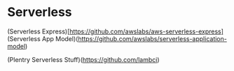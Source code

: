 # Serverless

(Serverless Express)[https://github.com/awslabs/aws-serverless-express]
(Serverless App Model)(https://github.com/awslabs/serverless-application-model) 

(Plentry Serverless Stuff)(https://github.com/lambci)
